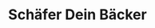 ---
title: "Schäfer Dein Bäcker"
url: /meckenheim/schaefer-dein-baecker-hauptstrasse/
shop: Bäckerei
---